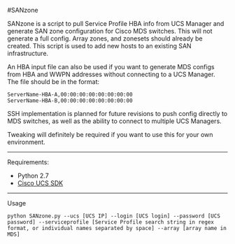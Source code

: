 #SANzone

SANzone is a script to pull Service Profile HBA info from UCS Manager and generate SAN zone configuration for Cisco MDS switches. This will not generate a full config. Array zones, and zonesets should already be created. This script is used to add new hosts to an existing SAN infrastructure.

An HBA input file can also be used if you want to generate MDS configs from HBA and WWPN addresses without connecting to a UCS Manager. The file should be in the format:
```
ServerName-HBA-A,00:00:00:00:00:00:00:00
ServerName-HBA-B,00:00:00:00:00:00:00:00
```
SSH implementation is planned for future revisions to push config directly to MDS switches, as well as the ability to connect to multiple UCS Managers.

Tweaking will definitely be required if you want to use this for your own environment.

---
Requirements:

- Python 2.7
- [Cisco UCS SDK](https://communities.cisco.com/docs/DOC-37174)

---
Usage
```
python SANzone.py --ucs [UCS IP] --login [UCS login] --password [UCS password] --serviceprofile [Service Profile search string in regex format, or individual names separated by space] --array [array name in MDS]
```